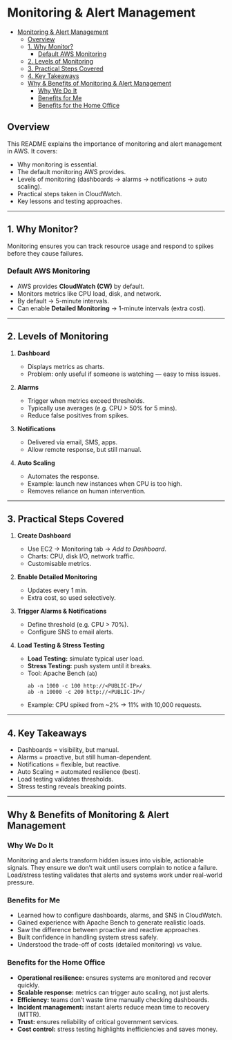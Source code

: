 # Monitoring & Alert Management

- [Monitoring \& Alert Management](#monitoring--alert-management)
  - [Overview](#overview)
  - [1. Why Monitor?](#1-why-monitor)
    - [Default AWS Monitoring](#default-aws-monitoring)
  - [2. Levels of Monitoring](#2-levels-of-monitoring)
  - [3. Practical Steps Covered](#3-practical-steps-covered)
  - [4. Key Takeaways](#4-key-takeaways)
  - [Why \& Benefits of Monitoring \& Alert Management](#why--benefits-of-monitoring--alert-management)
    - [Why We Do It](#why-we-do-it)
    - [Benefits for Me](#benefits-for-me)
    - [Benefits for the Home Office](#benefits-for-the-home-office)


## Overview
This README explains the importance of monitoring and alert management in AWS. It covers:  
- Why monitoring is essential.  
- The default monitoring AWS provides.  
- Levels of monitoring (dashboards → alarms → notifications → auto scaling).  
- Practical steps taken in CloudWatch.  
- Key lessons and testing approaches.  

---

## 1. Why Monitor?
Monitoring ensures you can track resource usage and respond to spikes before they cause failures.

### Default AWS Monitoring
- AWS provides **CloudWatch (CW)** by default.  
- Monitors metrics like CPU load, disk, and network.  
- By default → 5-minute intervals.  
- Can enable **Detailed Monitoring** → 1-minute intervals (extra cost).  

---

## 2. Levels of Monitoring
1. **Dashboard**  
   - Displays metrics as charts.  
   - Problem: only useful if someone is watching — easy to miss issues.  

2. **Alarms**  
   - Trigger when metrics exceed thresholds.  
   - Typically use averages (e.g. CPU > 50% for 5 mins).  
   - Reduce false positives from spikes.  

3. **Notifications**  
   - Delivered via email, SMS, apps.  
   - Allow remote response, but still manual.  

4. **Auto Scaling**  
   - Automates the response.  
   - Example: launch new instances when CPU is too high.  
   - Removes reliance on human intervention.  

---

## 3. Practical Steps Covered
1. **Create Dashboard**  
   - Use EC2 → Monitoring tab → *Add to Dashboard*.  
   - Charts: CPU, disk I/O, network traffic.  
   - Customisable metrics.  

2. **Enable Detailed Monitoring**  
   - Updates every 1 min.  
   - Extra cost, so used selectively.  

3. **Trigger Alarms & Notifications**  
   - Define threshold (e.g. CPU > 70%).  
   - Configure SNS to email alerts.  

4. **Load Testing & Stress Testing**  
   - **Load Testing:** simulate typical user load.  
   - **Stress Testing:** push system until it breaks.  
   - Tool: Apache Bench (`ab`)  
     ```
     ab -n 1000 -c 100 http://<PUBLIC-IP>/
     ab -n 10000 -c 200 http://<PUBLIC-IP>/
     ```  
   - Example: CPU spiked from ~2% → 11% with 10,000 requests.  

---

## 4. Key Takeaways
- Dashboards = visibility, but manual.  
- Alarms = proactive, but still human-dependent.  
- Notifications = flexible, but reactive.  
- Auto Scaling = automated resilience (best).  
- Load testing validates thresholds.  
- Stress testing reveals breaking points.  

---

## Why & Benefits of Monitoring & Alert Management

### Why We Do It  
Monitoring and alerts transform hidden issues into visible, actionable signals. They ensure we don’t wait until users complain to notice a failure. Load/stress testing validates that alerts and systems work under real-world pressure.  

### Benefits for Me
- Learned how to configure dashboards, alarms, and SNS in CloudWatch.  
- Gained experience with Apache Bench to generate realistic loads.  
- Saw the difference between proactive and reactive approaches.  
- Built confidence in handling system stress safely.  
- Understood the trade-off of costs (detailed monitoring) vs value.  

### Benefits for the Home Office
- **Operational resilience:** ensures systems are monitored and recover quickly.  
- **Scalable response:** metrics can trigger auto scaling, not just alerts.  
- **Efficiency:** teams don’t waste time manually checking dashboards.  
- **Incident management:** instant alerts reduce mean time to recovery (MTTR).  
- **Trust:** ensures reliability of critical government services.  
- **Cost control:** stress testing highlights inefficiencies and saves money.  


